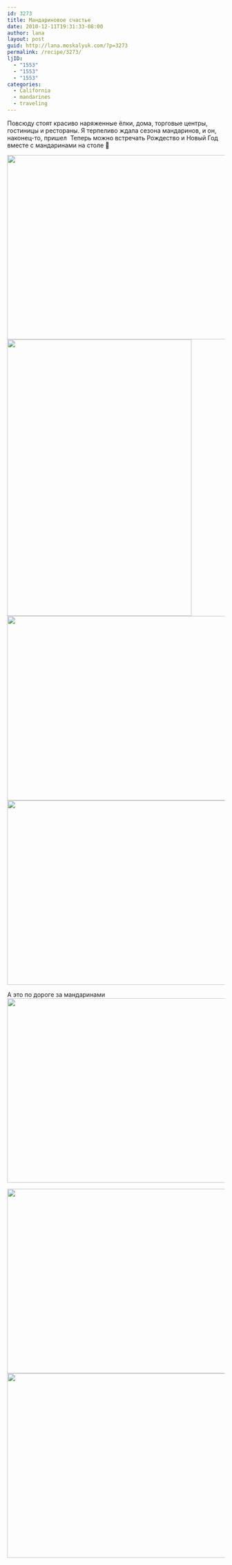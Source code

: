 ```yaml
---
id: 3273
title: Мандариновое счастье
date: 2010-12-11T19:31:33-08:00
author: lana
layout: post
guid: http://lana.moskalyuk.com/?p=3273
permalink: /recipe/3273/
ljID:
  - "1553"
  - "1553"
  - "1553"
categories:
  - California
  - mandarines
  - traveling
---
```

Повсюду стоят красиво наряженные ёлки, дома, торговые центры, гостиницы и рестораны. Я терпеливо ждала сезона мандаринов, и он, наконец-то, пришел  Теперь можно встречать Рождество и Новый Год вместе с мандаринами на столе 🙂

<img loading="lazy" class="alignnone" title="mandarines" src="http://farm6.static.flickr.com/5081/5253168490_0fb698594b_z.jpg" alt="" width="640" height="427" /> 

<img loading="lazy" class="alignnone" title="satsumas" src="http://farm6.static.flickr.com/5084/5253158942_14d126aa8b_z.jpg" alt="" width="427" height="640" /> 

<img loading="lazy" class="alignnone" title="mandarines" src="http://farm6.static.flickr.com/5090/5253161562_4684cfa782_z.jpg" alt="" width="640" height="427" /> 

<img loading="lazy" class="alignnone" title="mandarines" src="http://farm6.static.flickr.com/5084/5253152862_154ec49130_z.jpg" alt="" width="640" height="427" /> 

А это по дороге за мандаринами  
<img loading="lazy" class="alignnone" title="road" src="http://farm6.static.flickr.com/5048/5253140306_5edb67f994_z.jpg" alt="" width="640" height="427" /> 

<img loading="lazy" class="alignnone" title="road" src="http://farm6.static.flickr.com/5206/5253146980_e575ebdc10_z.jpg" alt="" width="640" height="427" /> 

<img loading="lazy" class="alignnone" title="mandarines" src="http://farm6.static.flickr.com/5169/5253170910_4a5931ca8e_z.jpg" alt="" width="640" height="427" />